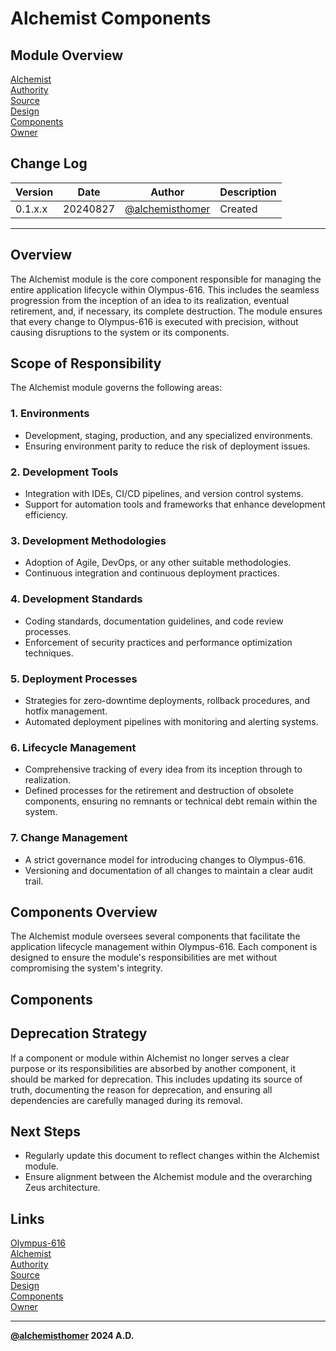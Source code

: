 # Alchemist Components

## Module Overview
[Alchemist](README.md)  
[Authority](../zeus/zeus.components.md)  
[Source](alchemist.source.md)  
[Design](alchemist.design.md)  
[Components](alchemist.components.md)  
[Owner](https://github.com/alchemisthomer)  

## Change Log

| Version   | Date       | Author                                                   | Description   |
|-----------|------------|----------------------------------------------------------|---------------|
| 0.1.x.x   | 20240827   | [@alchemisthomer](https://github.com/alchemisthomer)     | Created       

---

## Overview

The Alchemist module is the core component responsible for managing the entire application lifecycle within Olympus-616. This includes the seamless progression from the inception of an idea to its realization, eventual retirement, and, if necessary, its complete destruction. The module ensures that every change to Olympus-616 is executed with precision, without causing disruptions to the system or its components.

## Scope of Responsibility

The Alchemist module governs the following areas:

### 1. **Environments**
   - Development, staging, production, and any specialized environments.
   - Ensuring environment parity to reduce the risk of deployment issues.

### 2. **Development Tools**
   - Integration with IDEs, CI/CD pipelines, and version control systems.
   - Support for automation tools and frameworks that enhance development efficiency.

### 3. **Development Methodologies**
   - Adoption of Agile, DevOps, or any other suitable methodologies.
   - Continuous integration and continuous deployment practices.

### 4. **Development Standards**
   - Coding standards, documentation guidelines, and code review processes.
   - Enforcement of security practices and performance optimization techniques.

### 5. **Deployment Processes**
   - Strategies for zero-downtime deployments, rollback procedures, and hotfix management.
   - Automated deployment pipelines with monitoring and alerting systems.

### 6. **Lifecycle Management**
   - Comprehensive tracking of every idea from its inception through to realization.
   - Defined processes for the retirement and destruction of obsolete components, ensuring no remnants or technical debt remain within the system.

### 7. **Change Management**
   - A strict governance model for introducing changes to Olympus-616.
   - Versioning and documentation of all changes to maintain a clear audit trail.

## Components Overview

The Alchemist module oversees several components that facilitate the application lifecycle management within Olympus-616. Each component is designed to ensure the module's responsibilities are met without compromising the system's integrity.

## Components

<!-- ### 1. Philosopher's Stone (Idea Inception)
   **Component Name:** Philosopher's Stone  
   **Source of Truth:** [philosophers_stone.source.md](../philosophers_stone/philosophers_stone.source.md)  
   **Version:** 0.1.x.x  
   **Purpose:** Captures and refines raw ideas, transforming them into actionable plans for development.  
   **Status:** Active

### 2. Crucible (Development and Realization)
   **Component Name:** Crucible  
   **Source of Truth:** [crucible.source.md](../crucible/crucible.source.md)  
   **Version:** 0.1.x.x  
   **Purpose:** Facilitates the development process, ensuring that all coding, testing, and integration are performed to the highest standards.  
   **Status:** Active

### 3. Elixir (Deployment and Lifecycle Management)
   **Component Name:** Elixir  
   **Source of Truth:** [elixir.source.md](../elixir/elixir.source.md)  
   **Version:** 0.1.x.x  
   **Purpose:** Manages deployment processes and lifecycle management, ensuring that every component is correctly deployed and maintained throughout its lifespan.  
   **Status:** Active

### 4. Philosopher's Sword (Retirement and Destruction)
   **Component Name:** Philosopher's Sword  
   **Source of Truth:** [philosophers_sword.source.md](../philosophers_sword/philosophers_sword.source.md)  
   **Version:** 0.1.x.x  
   **Purpose:** Handles the safe and complete retirement or destruction of components that are no longer needed, ensuring no legacy issues remain. 
   **Status:** Active  -->

## Deprecation Strategy

If a component or module within Alchemist no longer serves a clear purpose or its responsibilities are absorbed by another component, it should be marked for deprecation. This includes updating its source of truth, documenting the reason for deprecation, and ensuring all dependencies are carefully managed during its removal.

## Next Steps

- Regularly update this document to reflect changes within the Alchemist module.
- Ensure alignment between the Alchemist module and the overarching Zeus architecture.

## Links
[Olympus-616](../../README.md)  
[Alchemist](README.md)  
[Authority](https://github.com/alchemisthomer)  
[Source](alchemist.source.md)  
[Design](alchemist.design.md)  
[Components](alchemist.components.md)  
[Owner](https://github.com/alchemisthomer)
***
**[@alchemisthomer](https://github.com/alchemisthomer)
2024 A.D.**